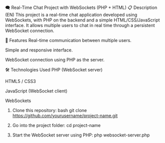 🗨️ Real-Time Chat Project with WebSockets (PHP + HTML)
📋 Description (EN)
This project is a real-time chat application developed using WebSockets, with PHP on the backend and a simple HTML/CSS/JavaScript interface. It allows multiple users to chat in real time through a persistent WebSocket connection.

🚀 Features
Real-time communication between multiple users.

Simple and responsive interface.

WebSocket connection using PHP as the server.

🛠️ Technologies Used
PHP (WebSocket server)

HTML5 / CSS3

JavaScript (WebSocket client)

WebSockets

1. Clone this repository:
bash
git clone https://github.com/yourusername/project-name.git

2. Go into the project folder:
cd project-name

3. Start the WebSocket server using PHP:
php websocket-server.php

